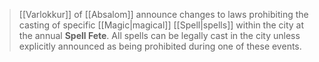 > [[Varlokkur]] of [[Absalom]] announce changes to laws prohibiting the casting of specific [[Magic|magical]] [[Spell|spells]] within the city at the annual **Spell Fete**. All spells can be legally cast in the city unless explicitly announced as being prohibited during one of these events.







